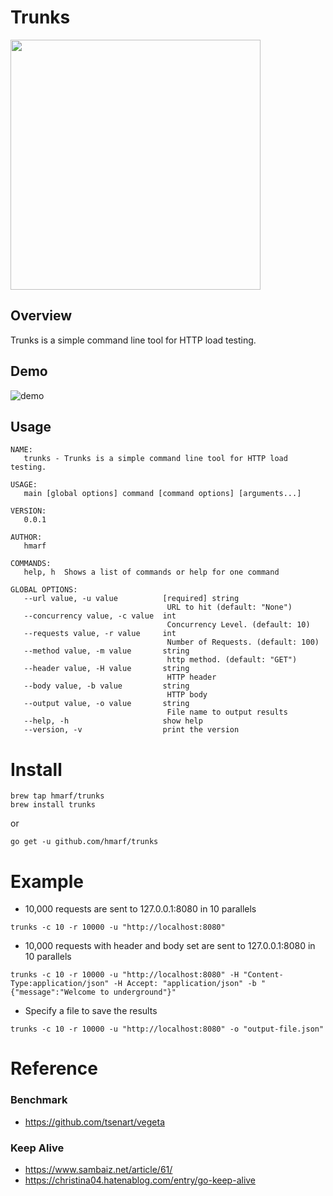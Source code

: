 # Trunks
<img src="https://github.com/hmarf/trunks/blob/master/img/trunks.jpg?raw=true" width="400px">

## Overview
Trunks is a simple command line tool for HTTP load testing. 

## Demo
![demo](https://github.com/hmarf/trunks/blob/master/img/trunks.gif)

## Usage
```
NAME:
   trunks - Trunks is a simple command line tool for HTTP load testing.

USAGE:
   main [global options] command [command options] [arguments...]

VERSION:
   0.0.1

AUTHOR:
   hmarf

COMMANDS:
   help, h  Shows a list of commands or help for one command

GLOBAL OPTIONS:
   --url value, -u value          [required] string
                                   URL to hit (default: "None")
   --concurrency value, -c value  int
                                   Concurrency Level. (default: 10)
   --requests value, -r value     int
                                   Number of Requests. (default: 100)
   --method value, -m value       string
                                   http method. (default: "GET")
   --header value, -H value       string
                                   HTTP header
   --body value, -b value         string
                                   HTTP body
   --output value, -o value       string
                                   File name to output results
   --help, -h                     show help
   --version, -v                  print the version
```

# Install
```
brew tap hmarf/trunks
brew install trunks
```

or 
```
go get -u github.com/hmarf/trunks
```

# Example
- 10,000 requests are sent to 127.0.0.1:8080 in 10 parallels
```
trunks -c 10 -r 10000 -u "http://localhost:8080"
```

- 10,000 requests with header and body set are sent to 127.0.0.1:8080 in 10 parallels 
```
trunks -c 10 -r 10000 -u "http://localhost:8080" -H "Content-Type:application/json" -H Accept: "application/json" -b "{"message":"Welcome to underground"}"
```

- Specify a file to save the results
```
trunks -c 10 -r 10000 -u "http://localhost:8080" -o "output-file.json"
```

# Reference
### Benchmark
- https://github.com/tsenart/vegeta
### Keep Alive
- https://www.sambaiz.net/article/61/
- https://christina04.hatenablog.com/entry/go-keep-alive
